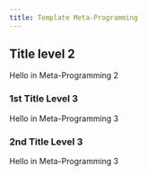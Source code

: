 ```yaml
---
title: Template Meta-Programming
---
```



## Title level 2

Hello in Meta-Programming 2

### 1st Title Level 3

Hello in Meta-Programming 3

### 2nd Title Level 3

Hello in Meta-Programming 3

